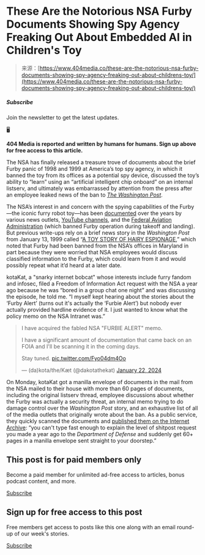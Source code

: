 <!--yml
category: 未分类
date: 2024-05-27 15:03:00
-->

# These Are the Notorious NSA Furby Documents Showing Spy Agency Freaking Out About Embedded AI in Children's Toy

> 来源：[https://www.404media.co/these-are-the-notorious-nsa-furby-documents-showing-spy-agency-freaking-out-about-childrens-toy/](https://www.404media.co/these-are-the-notorious-nsa-furby-documents-showing-spy-agency-freaking-out-about-childrens-toy/)

##### Subscribe

Join the newsletter to get the latest updates.

🖥️

**404 Media is reported and written by humans for humans. Sign up above for free access to this article.**

The NSA has finally released a treasure trove of documents about the brief Furby panic of 1998 and 1999 at America’s top spy agency, in which it banned the toy from its offices as a potential spy device, discussed the toy’s ability to “learn” using an “artificial intelligent chip onboard” on an internal listserv, and ultimately was embarrassed by attention from the press after an employee leaked news of the ban to [*The Washington Post*](https://www.washingtonpost.com/archive/politics/1999/01/13/a-toy-story-of-hairy-espionage/edb69b8a-1b41-47f8-8166-b8839cd637f3/?ref=404media.co).

The NSA’s interest in and concern with the spying capabilities of the Furby—the iconic furry robot toy—has been [documented](https://www.snopes.com/fact-check/nasa-furby-ban/?ref=404media.co) over the years by various news outlets, [YouTube channels](https://www.youtube.com/watch?v=25QHy50nyZo&ref=404media.co), and the [Federal Aviation Administration](https://www.faa.gov/media/19696?ref=404media.co) (which banned Furby operation during takeoff and landing). But previous write-ups rely on a brief news story in the *Washington Post* from January 13, 1999 called “[A TOY STORY OF HAIRY ESPIONAGE](https://www.washingtonpost.com/archive/politics/1999/01/13/a-toy-story-of-hairy-espionage/edb69b8a-1b41-47f8-8166-b8839cd637f3/?ref=404media.co),” which noted that Furby had been banned from the NSA’s offices in Maryland in part because they were worried that NSA employees would discuss classified information to the Furby, which could learn from it and would possibly repeat what it’d heard at a later date.

kotaKat, a "snarky internet bobcat" whose interests include furry fandom and infosec, filed a Freedom of Information Act request with the NSA a year ago because he was “bored in a group chat one night” and was discussing the episode, he told me. “I myself kept hearing about the stories about the ‘Furby Alert’ (turns out it's actually the ‘Furbie Alert’) but nobody ever actually provided hardline evidence of it. I just wanted to know what the policy memo on the NSA Intranet was.”

> I have acquired the fabled NSA "FURBIE ALERT" memo.
> 
> I have a significant amount of documentation that came back on an FOIA and I'll be scanning it in the coming days.
> 
> Stay tuned. [pic.twitter.com/Fyo04dm4Oo](https://t.co/Fyo04dm4Oo?ref=404media.co)
> 
> — (da)kota/the/Kæt (@dakotathekat) [January 22, 2024](https://twitter.com/dakotathekat/status/1749567436142047361?ref_src=twsrc%5Etfw&ref=404media.co)

On Monday, kotaKat got a manilla envelope of documents in the mail from the NSA mailed to their house with more than 60 pages of documents, including the original listserv thread, employee discussions about whether the Furby was actually a security threat, an internal memo trying to do damage control over the *Washington Post* story, and an exhaustive list of all of the media outlets that originally wrote about the ban. As a public service, they quickly scanned the documents and [published them on the Internet Archive](https://archive.org/details/nsa-furby-memo/NSA%20Furby%20Memo%20-%20Memoranda/page/n5/mode/2up): “you can't type fast enough to explain the level of shitpost request you made a year ago to the *Department of Defense* and suddenly get 60+ pages in a manilla envelope sent straight to your doorstep.”

## This post is for paid members only

Become a paid member for unlimited ad-free access to articles, bonus podcast content, and more.

[Subscribe](/membership/)

## Sign up for free access to this post

Free members get access to posts like this one along with an email round-up of our week's stories.

[Subscribe](/signup/)